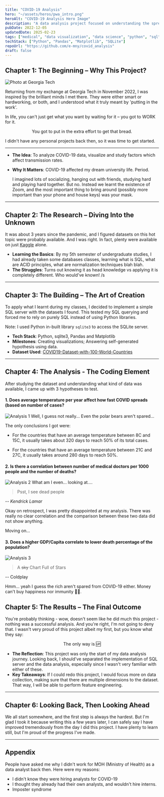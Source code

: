 ```yaml
---
title: "COVID-19 Analysis"
hero: "~/assets/heros/pwa_intro.png"
heroAlt: "COVID-19 Analysis Hero Image"
description: "A data analysis project focused on understanding the spread and impact of COVID-19."
pubDate: 2022-12-05
updatedDate: 2025-02-23
tags: ["medical", "data visualization", "data science", "python", "sql"]
techStack: ["Python", "Pandas", "Matplotlib", "SQLite"]
repoUrl: "https://github.com/e-mny/covid_analysis"
draft: false
---
```


## Chapter 1: The Beginning – Why This Project?

![Photo at Georgia Tech](../../assets/photos/GATech.jpg)

Returning from my exchange at Georgia Tech in November 2022, I was inspired by the brilliant minds I met there. They were either smart or hardworking, or both, and I understood what it truly meant by 'putting in the work'.

In life, you can't just get what you want by waiting for it &ndash; you got to WORK for it.

<center class="italic underline"> You got to put in the extra effort to get that bread. </center>

I didn't have any personal projects back then, so it was time to get started.

---

- **The Idea**: To analyze COVID-19 data, visualize and study factors which affect transmission rates.
- **Why It Matters**: COVID-19 affected my dream university life. Period.

  I imagined lots of socializing, hanging out with friends, studying hard and playing hard together. But no. Instead we learnt the existence of Zoom, and the most important thing to bring around (possibly more important than your phone and house keys) was your mask.

---

## Chapter 2: The Research – Diving Into the Unknown

It was about 3 years since the pandemic, and I figured datasets on this hot topic were probably available. And I was right. In fact, plenty were available on just [Kaggle](https://www.kaggle.com/search?q=covid+19+in%3Adatasets) alone.

- **Learning the Basics**: By my 5th semester of undergraduate studies, I had already taken some databases classes, learning what is SQL, what are ACID principles, what are normalization techniques blah blah.
- **The Struggles**: Turns out knowing it as head knowledge vs applying it is completely different. Who would've known! /s

---

## Chapter 3: The Building – The Art of Creation

To apply what I learnt during my classes, I decided to implement a simple SQL server with the datasets I found. This tested my SQL querying and forced me to rely on purely SQL instead of using Python libraries.

Note: I used Python in-built library `sqlite3` to access the SQLite server.

- **Tech Stack**: Python, sqlite3, Pandas and Matplotlib
- **Milestones**: Creating visualizations; Answering self-generated hypothesis using data.
- **Dataset Used**: [COVID19-Dataset-with-100-World-Countries](https://www.kaggle.com/datasets/sambelkacem/covid19-algeria-and-world-dataset)

---

## Chapter 4: The Analysis - The Coding Element

After studying the dataset and understanding what kind of data was available, I came up with 3 hypotheses to test.

#### 1. Does average temperature per year affect how fast COVID spreads (based on number of cases?

![Analysis 1](../../assets/projects/covid19_analysis_1.png)
Well, I guess not really... Even the polar bears aren't spared...

The only conclusions I got were:

- For the countries that have an average temperature between 8C and 15C, it usually takes about 320 days to reach 50% of its total cases.

- For the countries that have an average temperature between 21C and 27C, it usually takes around 280 days to reach 50%.

#### 2. Is there a correlation between number of medical doctors per 1000 people and the number of deaths?

![Analysis 2](../../assets/projects/covid19_analysis_2.png)
What am I even... looking at....

> Psst, I see dead people

-- _Kendrick Lamar_

Okay on retrospect, I was pretty disappointed at my analysis. There was really no clear correlation and the comparison between these two data did not show anything.

Moving on...

#### 3. Does a higher GDP/Capita correlate to lower death percentage of the population?

![Analysis 3](../../assets/projects/covid19_analysis_3.png)

> A ~~sky~~ Chart Full of Stars

-- Coldplay

Hmm... yeah I guess the rich aren't spared from COVID-19 either. Money can't buy happiness nor immunity 🤷‍♂️.

## Chapter 5: The Results – The Final Outcome

You're probably thinking - wow, doesn't seem like he did much this project - nothing was a successful analysis. And you're right, I'm not going to deny that. I wasn't very proud of this project albeit my first, but you know what they say:

<center class="font-bold">The only way is 🆙</center>

- **The Reflection**: This project was only the start of my data analysis journey. Looking back, I should've separated the implementation of SQL server and the data analysis, especially since I wasn't very familiar with either of these.
- **Key Takeaways**: If I could redo this project, I would focus more on data collection, making sure that there are multiple dimensions to the dataset. That way, I will be able to perform feature engineering.

---

## Chapter 6: Looking Back, Then Looking Ahead

We all start somewhere, and the first step is always the hardest. But I'm glad I took it because writing this a few years later, I can safely say I have improved tremendously from the day I did this project. I have plenty to learn still, but I'm proud of the progress I've made.

---

## Appendix

People have asked me why I didn't work for MOH (Ministry of Health) as a data analyst back then. Here were my reasons:

- I didn't know they were hiring analysts for COVID-19
- I thought they already had their own analysts, and wouldn't hire interns.
- Imposter syndrome
